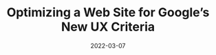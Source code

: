 ---
date: 2022-03-07
permalink: false
publisher: uxmatters
tags:
  - optimization
  - seo
  - user-experience
  - google
target_url: https://www.uxmatters.com/mt/archives/2022/03/optimizing-a-web-site-for-googles-new-ux-criteria.php
title: Optimizing a Web Site for Google’s New UX Criteria
---